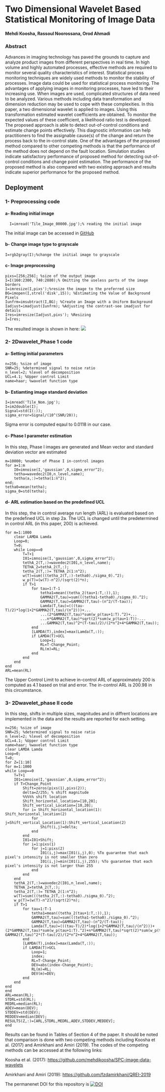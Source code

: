 # Two Dimensional Wavelet Based Statistical Monitoring of Image Data
#### Mehdi Koosha, Rassoul Noorossana, Orod Ahmadi

### Abstract
Advances in imaging technology has paved the grounds to capture and analyze product images from different perspectives in real time. In high volume and highly automated processes, effective methods are required to monitor several quality characteristics of interest. Statistical process monitoring techniques are widely used methods to monitor the stability of processes. Image data could be used for statistical process monitoring. The advantages of applying images in monitoring processes, have led to their increasing use. When images are used, complicated structures of data need to be analyzed. Various methods including data transformation and dimension reduction may be used to cope with these complexities. In this paper, a two dimensional wavelet is applied to images. Using this transformation estimated wavelet coefficients are obtained. To monitor the expected values of these coefficient, a likelihood ratio test is developed. The proposed approach is able to detect out-of-control conditions and estimate change points effectively. This diagnostic information can help practitioners to find the assignable cause(s) of the change and return the process back to the in-control state. One of the advantages of the proposed method compared to other competing methods is that the performance of the method does not depend on the fault location. Simulation studies indicate satisfactory performance of proposed method for detecting out-of-control conditions and change point estimation. The performance of the proposed method is also compared with two existing approach and results indicate superior performance for the proposed method.

## Deployment

### 1- Preprocessing code

#### a- Reading initial image
```
  I=imread('Tile_Image_00000.jpg');% reading the initial image
```
The initial image can be accessed in [GitHub](https://raw.githubusercontent.com/mehdikoosha/SPC-image-data-wavelets/master/Tile_Image_00000.JPG)


#### b- Change image type to grayscale
```
I=rgb2gray(I);%change the initial image to grayscale
```
#### c- Image preprocessing
```
pixs=[256;256]; %size of the output image
I=I(160:2300, 740:2880);% Omitting the useless parts of the image borders
I=imresize(I,pixs');%resize the image to the preferred size
BG=imopen(I,strel('disk',15)); %Estimating the Value of Background Pixels
Iunfrm=imsubtract(I,BG); %Create an Image with a Uniform Background
Iadjust=imadjust(Iunfrm); %Adjusting the contrast-see imadjust for details
Ires=imresize(Iadjust,pixs'); %Resizing
I=Ires;

```
The resulted image is shown in here:
![](https://raw.githubusercontent.com/mehdikoosha/SPC-image-data-wavelets/master/Tile_Nom.jpg)

### 2- 2Dwavelet_Phase 1 code
#### a- Setting initial parameters
```
n=256; %size of image   
SNR=25; %determined signal to noise ratio
n_level=2; %level of decomposition
UCL=4.1; %Upper control Limit
name=haar; %wavelet function type
```
#### b- Estiamting image standard deviation
```
I=imread('Tile_Nom.jpg');
I=im2double(I);
Signal=std(I(:));
sigma_error=Signal/(10^(SNR/20));
```
Sigma error is computed eqaul to 0.0118 in our case.
#### c- Phase I parameter estimation
In this step, Phase I images are generated and Mean vector and standard deviation vector are estimated
```
m=10000; %number of Phase I in-control images
for a=1:m
    I0=imnoise(I,'gaussian',0,sigma_error^2);
    tetha=wavedec2(I0,n_level,name);
    tetha(a,:)=tetha(1:n^2);
end;
tetha0=mean(tetha);
sigma_0=std(tetha);
```
#### d- ARL estimation based on the predefined UCL
In this step, the in control average run length (ARL) is evaluated based on the predefined UCL in step 2a. The UCL is changed until the predetermined in control ARL (in this paper, 200) is achieved.
```
for m=1:1000
    clear LAMDA Lamda
    Loop=0;
    T=0;
    while Loop==0
        T=T+1
        I01=imnoise(I,'gaussian',0,sigma_error^2);
        tethA_2(T,:)=wavedec2(I01,n_level,name);
        TETHA_2=tethA_2(T,:);
        tetha_2(T,:)= TETHA_2(1:n^2);  
        w(T)=sum(((tetha_2(T,:)-tetha0)./sigma_0).^2);
        w_p(T)=(w(T)-n^2)/(sqrt(2)*n);
        if T>1
            for tau=1:T-1
                tetha1=mean((tetha_2(tau+1:T,:)),1);
                GAMMA2(T,tau)=sum(((tetha1-tetha0)./sigma_0).^2);
                GAMMA2(T,tau)=GAMMA2(T,tau)-(n^2/(T-tau));
                Lamda(T,tau)=(((tau-T)/2)*log(1+2*GAMMA2(T,tau)/(n^2)))+...
                ...(2*GAMMA2(T,tau)*sum(w_p(tau+1:T).^2)+...
                ...n*GAMMA2(T,tau)*sqrt(2)*sum(w_p(tau+1:T))-...
                ...GAMMA2(T,tau)^2*(T-tau)/2)/(2*n^2+4*GAMMA2(T,tau));
            end
            [LAMDA(T),index]=max(Lamda(T,:));
            if LAMDA(T)>UCL
                Loop=1;
                RL=T-Change_Point;
                RL(m)=RL;
            end
        end
    end
end
ARL=mean(RL)
```
The Upper Control Limit to achieve in-control ARL of approximately 200 is computed as 4.1 based on trial and error. The in-control ARL is 200.98 in this circumstance.
### 3- 2Dwavelet_phase II code
In this step, shifts in multiple sizes, magnitudes and in diffrent locations are implemented in the data and the results are reported for each setting.
```
n=256; %size of image   
SNR=25; %determined signal to noise ratio
n_level=2; %level of decomposition
UCL=4.1; %Upper control Limit
name=haar; %wavelet function type
clear LAMDA Lamda
Loop=0;
T=0;
for Z=[1:10]
for m=1:1000
while Loop==0
    T=T+1
    I01=imnoise(I,'gaussian',0,sigma_error^2);
    if T>Change_Point
        Shift=zeros(pixs(1),pixs(2));
        delta=Z/255; % shift magnitude
        %%%%% shift location
        Shift_horizontal_location=[10,20];
        Shift_vertical_Location=[10,20];
        for i= Shift_horizontal_location(1): Shift_horizontal_location(2)
            for j=Shift_vertical_Location(1):Shift_vertical_Location(2)
                Shift(i,j)=delta;
            end
        end
        I01=I01+Shift;
        for i=1:pixs(1)
            for j=1:pixs(2)
                I01(i,j)=max(I01(i,j),0); %To guarantee that each pixel's intensity is not smaller than zero
                I01(i,j)=min(I01(i,j),255); %To guarantee that each pixel's intensity is not larger than 255
            end
        end
    end    
    tethA_2(T,:)=wavedec2(I01,n_level,name);
    TETHA_2=tethA_2(T,:);
    tetha_2(T,:)= TETHA_2(1:n^2);  
    w(T)=sum(((tetha_2(T,:)-tetha0)./sigma_0).^2);
    w_p(T)=(w(T)-n^2)/(sqrt(2)*n);
    if T>1
        for tau=1:T-1
            tetha1=mean((tetha_2(tau+1:T,:)),1);
            GAMMA2(T,tau)=sum(((tetha1-tetha0)./sigma_0).^2);
            GAMMA2(T,tau)=GAMMA2(T,tau)-(n^2/(T-tau));
            Lamda(T,tau)=(((tau-T)/2)*log(1+2*GAMMA2(T,tau)/(n^2)))+(2*GAMMA2(T,tau)*sum(w_p(tau+1:T).^2)+n*GAMMA2(T,tau)*sqrt(2)*sum(w_p(tau+1:T))-GAMMA2(T,tau)^2*(T-tau)/2)/(2*n^2+4*GAMMA2(T,tau));
        end
        [LAMDA(T),index]=max(Lamda(T,:));
        if LAMDA(T)>UCL
            Loop=1;
            index;
            RL=T-Change_Point;
            DEV=abs(index-Change_Point);
            RL(m)=RL;
            DEV(m)=DEV;
        end
    end
end
end
ARL=mean(RL);
STDRL=std(RL);
MEDRL=median(RL);
ADEV=mean(DEV);
STDDEV=std(DEV);
MEDDEV=median(DEV);
RESULTS(Z,:)=[ARL,STDRL,MEDRL,ADEV,STDDEV,MEDDEV];
end
```
Results can be found in Tables of Section 4 of the paper. It should be noted that comparison is done with two competing methods including Koosha et al. (2017) and Amirkhani and Amiri (2019). The codes of the competing methods can be accessed at the following links:

Koosha et al. (2017): 
https://github.com/mehdikoosha/SPC-image-data-wavelets

Amirkhani and Amiri (2019): https://github.com/fzdamirkhani/QREI-2019

The permanenet DOI for this repository is [![DOI](https://zenodo.org/badge/355555897.svg)](https://zenodo.org/badge/latestdoi/355555897)

